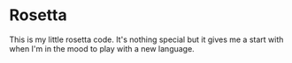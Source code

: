 Rosetta
========

This is my little rosetta code.  It's nothing special but it gives me
a start with when I'm in the mood to play with a new language.
